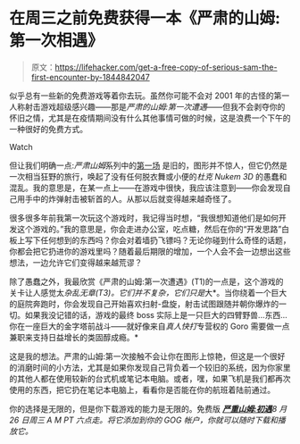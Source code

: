 # 在周三之前免费获得一本《严肃的山姆:第一次相遇》

> 原文：<https://lifehacker.com/get-a-free-copy-of-serious-sam-the-first-encounter-by-1844842047>

似乎总有一些新的免费游戏等着你去玩。虽然你可能不会对 2001 年的古怪的第一人称射击游戏超级感兴趣——那是*严肃的山姆:第一次遭遇*——但我不会剥夺你的怀旧之情，尤其是在疫情期间没有什么其他事情可做的时候，这是浪费一个下午的一种很好的免费方式。

Watch

但让我们明确一点:*严肃山姆*系列中的[第一场](https://www.gog.com/game/serious_sam_the_first_encounter) 是旧的，图形并不惊人，但它仍然是一次相当狂野的旅行，唤起了没有任何脱衣舞或小便的*杜克 Nukem 3D* 的愚蠢和混乱。我的意思是，在某一点上——在游戏中很快，我应该注意到——你会发现自己用手中的炸弹射击被斩首的人。从那以后就变得越来越奇怪了。

很多很多年前我第一次玩这个游戏时，我记得当时想，“我很想知道他们是如何开发这个游戏的。”我的意思是，你会走进办公室，吃点糖，然后在你的“开发思路”白板上写下任何想到的东西吗？你会对着墙扔飞镖吗？无论你碰到什么奇怪的话题，你都会把它扔进你的游戏里吗？随着最后期限的增加，一个人会不会一边想出这些想法，一边允许它们变得越来越荒谬？

除了愚蠢之外，我最欣赏《严肃的山姆:第一次遭遇》(T1)的一点是，这个游戏的关卡让人感觉太*杂乱无章(T3)。它们并不复杂，它们只是*大*。当你绕着一个巨大的庭院奔跑时，你会发现自己开始喜欢扫射-盘旋，射击试图跟随并朝你爆炸的一切。如果我没记错的话，游戏的最终 boss 实际上是一只巨大的四臂野兽...东西...你在一座巨大的金字塔前战斗——就好像来自*真人快打*专营权的 Goro 需要做一点兼职来支持日益增长的类固醇成瘾。*

这是我的想法。严肃的山姆:第一次接触不会让你在图形上惊艳，但这是一个很好的消磨时间的小方法，尤其是如果你发现自己背负着一个较旧的系统，因为你家里的其他人都在使用较新的台式机或笔记本电脑。或者，嘿，如果飞机是我们都再次使用的东西，把它扔在笔记本电脑上，看看你是否能在你的航班着陆前通过。

你的选择是无限的，但是你下载游戏的能力是无限的。免费版 [***严重山姆:初遇***](https://www.gog.com/#giveaway)*8 月 26 日周三 A M PT 六点走。将它添加到你的 GOG 帐户，你就可以随时下载和播放它。*